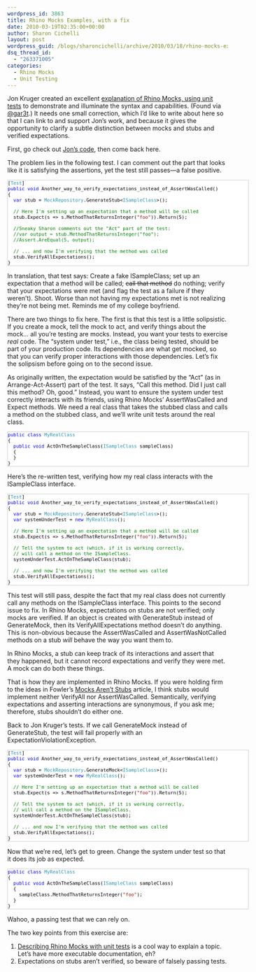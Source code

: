 ```yaml
---
wordpress_id: 3863
title: Rhino Mocks Examples, with a fix
date: 2010-03-19T02:35:00+00:00
author: Sharon Cichelli
layout: post
wordpress_guid: /blogs/sharoncichelli/archive/2010/03/18/rhino-mocks-examples-with-a-fix.aspx
dsq_thread_id:
  - "263371005"
categories:
  - Rhino Mocks
  - Unit Testing
---
```

Jon Kruger created an excellent [explanation of Rhino Mocks, using unit tests](http://jonkruger.com/blog/2010/03/12/how-to-use-rhino-mocks-documented-through-tests/) to demonstrate and illuminate the syntax and capabilities. (Found via [@gar3t](http://twitter.com/gar3t).) It needs one small correction, which I&#8217;d like to write about here so that I can link to and support Jon&#8217;s work, and because it gives the opportunity to clarify a subtle distinction between mocks and stubs and verified expectations.

First, go check out [Jon&#8217;s code](http://github.com/JonKruger/RhinoMocksExamples/raw/master/src/RhinoMocksExamples/RhinoMocksExamples/RhinoMocksTests.cs), then come back here.

The problem lies in the following test. I can comment out the part that looks like it is satisfying the assertions, yet the test still passes&mdash;a false positive.

<div style="font-family: Courier New;font-size: 8pt;color: black;background: white;border: 1px solid #ccc;overflow: auto;width: 550px">
  <pre style="margin: 0px">[<span style="color: #2b91af">Test</span>]</pre>
  
  <pre style="margin: 0px"><span style="color: blue">public</span> <span style="color: blue">void</span> Another_way_to_verify_expectations_instead_of_AssertWasCalled()</pre>
  
  <pre style="margin: 0px">{</pre>
  
  <pre style="margin: 0px">&nbsp; <span style="color: blue">var</span> stub = <span style="color: #2b91af">MockRepository</span>.GenerateStub&lt;<span style="color: #2b91af">ISampleClass</span>&gt;();</pre>
  
  <pre style="margin: 0px">&nbsp;</pre>
  
  <pre style="margin: 0px">&nbsp; <span style="color: green">// Here I'm setting up an expectation that a method will be called</span></pre>
  
  <pre style="margin: 0px">&nbsp; stub.Expect(s =&gt; s.MethodThatReturnsInteger(<span style="color: #a31515">"foo"</span>)).Return(5);</pre>
  
  <pre style="margin: 0px">&nbsp;</pre>
  
  <pre style="margin: 0px">&nbsp; <span style="color: green">//Sneaky Sharon comments out the "Act" part of the test:</span></pre>
  
  <pre style="margin: 0px">&nbsp; <span style="color: green">//var output = stub.MethodThatReturnsInteger("foo");</span></pre>
  
  <pre style="margin: 0px">&nbsp; <span style="color: green">//Assert.AreEqual(5, output);</span></pre>
  
  <pre style="margin: 0px">&nbsp;</pre>
  
  <pre style="margin: 0px">&nbsp; <span style="color: green">// ... and now I'm verifying that the method was called</span></pre>
  
  <pre style="margin: 0px">&nbsp; stub.VerifyAllExpectations();</pre>
  
  <pre style="margin: 0px">}</pre>
</div>

In translation, that test says: Create a fake ISampleClass; set up an expectation that a method will be called; <s>call that method</s> do nothing; verify that your expectations were met (and flag the test as a failure if they weren&#8217;t). Shoot. Worse than not having my expectations met is not realizing they&#8217;re not being met. Reminds me of my college boyfriend.

There are two things to fix here. The first is that this test is a little solipsistic. If you create a mock, tell the mock to act, and verify things about the mock&#8230; all you&#8217;re testing are mocks. Instead, you want your tests to exercise _real_ code. The &#8220;system under test,&#8221; i.e., the class being tested, should be part of your production code. Its dependencies are what get mocked, so that you can verify proper interactions with those dependencies. Let&#8217;s fix the solipsism before going on to the second issue.

As originally written, the expectation would be satisfied by the &#8220;Act&#8221; (as in Arrange-Act-Assert) part of the test. It says, &#8220;Call this method. Did I just call this method? Oh, good.&#8221; Instead, you want to ensure the system under test correctly interacts with its friends,&nbsp;using Rhino Mocks&#8217; AssertWasCalled and Expect methods. We need a real class that takes the stubbed class and calls a method on the stubbed class, and we&#8217;ll write unit tests around the real class.

<div style="font-family: Courier New;font-size: 8pt;color: black;background: white;border: 1px solid #ccc;overflow: auto;width: 550px">
  <pre style="margin: 0px"><span style="color: blue">public</span> <span style="color: blue">class</span> <span style="color: #2b91af">MyRealClass</span></pre>
  
  <pre style="margin: 0px">{</pre>
  
  <pre style="margin: 0px">&nbsp; <span style="color: blue">public</span> <span style="color: blue">void</span> ActOnTheSampleClass(<span style="color: #2b91af">ISampleClass</span> sampleClass)</pre>
  
  <pre style="margin: 0px">&nbsp; {</pre>
  
  <pre style="margin: 0px">&nbsp; }</pre>
  
  <pre style="margin: 0px">}</pre>
</div>

Here&#8217;s the re-written test, verifying how my real class interacts with the ISampleClass interface.

<div style="font-family: Courier New;font-size: 8pt;color: black;background: white;border: 1px solid #ccc;overflow: auto;width: 550px">
  <pre style="margin: 0px">[<span style="color: #2b91af">Test</span>]</pre>
  
  <pre style="margin: 0px"><span style="color: blue">public</span> <span style="color: blue">void</span> Another_way_to_verify_expectations_instead_of_AssertWasCalled()</pre>
  
  <pre style="margin: 0px">{</pre>
  
  <pre style="margin: 0px">&nbsp; <span style="color: blue">var</span> stub = <span style="color: #2b91af">MockRepository</span>.GenerateStub&lt;<span style="color: #2b91af">ISampleClass</span>&gt;();</pre>
  
  <pre style="margin: 0px">&nbsp; <span style="color: blue">var</span> systemUnderTest = <span style="color: blue">new</span> <span style="color: #2b91af">MyRealClass</span>();</pre>
  
  <pre style="margin: 0px">&nbsp;</pre>
  
  <pre style="margin: 0px">&nbsp; <span style="color: green">// Here I'm setting up an expectation that a method will be called</span></pre>
  
  <pre style="margin: 0px">&nbsp; stub.Expect(s =&gt; s.MethodThatReturnsInteger(<span style="color: #a31515">"foo"</span>)).Return(5);</pre>
  
  <pre style="margin: 0px">&nbsp;</pre>
  
  <pre style="margin: 0px">&nbsp; <span style="color: green">// Tell the system to act (which, if it is working correctly, </span></pre>
  
  <pre style="margin: 0px">&nbsp; <span style="color: green">// will call a method on the ISampleClass.</span></pre>
  
  <pre style="margin: 0px">&nbsp; systemUnderTest.ActOnTheSampleClass(stub);</pre>
  
  <pre style="margin: 0px">&nbsp;</pre>
  
  <pre style="margin: 0px">&nbsp; <span style="color: green">// ... and now I'm verifying that the method was called</span></pre>
  
  <pre style="margin: 0px">&nbsp; stub.VerifyAllExpectations();</pre>
  
  <pre style="margin: 0px">}</pre>
</div>

This test will still pass, despite the fact that my real class does not currently call any methods on the ISampleClass interface. This points to the second issue to fix. In Rhino Mocks, expectations on stubs are not verified; only mocks are verified. If an object is created with GenerateStub instead of GenerateMock, then its VerifyAllExpectations method doesn&#8217;t do anything. This is non-obvious because the AssertWasCalled and AssertWasNotCalled methods on a stub _will_ behave the way you want them to.

In Rhino Mocks, a stub can keep track of its interactions and assert that they happened, but it cannot record expectations and verify they were met. A mock can do both these things. 

That is how they are implemented in Rhino Mocks. If you were holding firm to the ideas in Fowler&#8217;s [Mocks Aren&#8217;t Stubs](http://martinfowler.com/articles/mocksArentStubs.html) article, I think stubs would implement neither VerifyAll nor AssertWasCalled. Semantically, verifying expectations and asserting interactions are synonymous, if you ask me; therefore, stubs shouldn&#8217;t do either one.

Back to Jon Kruger&#8217;s tests. If we call GenerateMock instead of GenerateStub, the test will fail properly with an ExpectationViolationException.

<div style="font-family: Courier New;font-size: 8pt;color: black;background: white;border: 1px solid #ccc;overflow: auto;width: 550px">
  <pre style="margin: 0px">[<span style="color: #2b91af">Test</span>]</pre>
  
  <pre style="margin: 0px"><span style="color: blue">public</span> <span style="color: blue">void</span> Another_way_to_verify_expectations_instead_of_AssertWasCalled()</pre>
  
  <pre style="margin: 0px">{</pre>
  
  <pre style="margin: 0px">&nbsp; <span style="color: blue">var</span> stub = <span style="color: #2b91af">MockRepository</span>.GenerateMock&lt;<span style="color: #2b91af">ISampleClass</span>&gt;();</pre>
  
  <pre style="margin: 0px">&nbsp; <span style="color: blue">var</span> systemUnderTest = <span style="color: blue">new</span> <span style="color: #2b91af">MyRealClass</span>();</pre>
  
  <pre style="margin: 0px">&nbsp;</pre>
  
  <pre style="margin: 0px">&nbsp; <span style="color: green">// Here I'm setting up an expectation that a method will be called</span></pre>
  
  <pre style="margin: 0px">&nbsp; stub.Expect(s =&gt; s.MethodThatReturnsInteger(<span style="color: #a31515">"foo"</span>)).Return(5);</pre>
  
  <pre style="margin: 0px">&nbsp;</pre>
  
  <pre style="margin: 0px">&nbsp; <span style="color: green">// Tell the system to act (which, if it is working correctly, </span></pre>
  
  <pre style="margin: 0px">&nbsp; <span style="color: green">// will call a method on the ISampleClass.</span></pre>
  
  <pre style="margin: 0px">&nbsp; systemUnderTest.ActOnTheSampleClass(stub);</pre>
  
  <pre style="margin: 0px">&nbsp;</pre>
  
  <pre style="margin: 0px">&nbsp; <span style="color: green">// ... and now I'm verifying that the method was called</span></pre>
  
  <pre style="margin: 0px">&nbsp; stub.VerifyAllExpectations();</pre>
  
  <pre style="margin: 0px">}</pre>
</div>

Now that we&#8217;re red, let&#8217;s get to green. Change the system under test so that it does its job as expected.

<div style="font-family: Courier New;font-size: 8pt;color: black;background: white;border: 1px solid #ccc;overflow: auto;width: 550px">
  <pre style="margin: 0px"><span style="color: blue">public</span> <span style="color: blue">class</span> <span style="color: #2b91af">MyRealClass</span></pre>
  
  <pre style="margin: 0px">{</pre>
  
  <pre style="margin: 0px">&nbsp; <span style="color: blue">public</span> <span style="color: blue">void</span> ActOnTheSampleClass(<span style="color: #2b91af">ISampleClass</span> sampleClass)</pre>
  
  <pre style="margin: 0px">&nbsp; {</pre>
  
  <pre style="margin: 0px">&nbsp; &nbsp; sampleClass.MethodThatReturnsInteger(<span style="color: #a31515">"foo"</span>);</pre>
  
  <pre style="margin: 0px">&nbsp; }</pre>
  
  <pre style="margin: 0px">}</pre>
</div>

Wahoo, a passing test that we can rely on.

The two key points from this exercise are:

  1. [Describing Rhino Mocks with unit tests](http://jonkruger.com/blog/2010/03/12/how-to-use-rhino-mocks-documented-through-tests/) is a cool way to explain a topic. Let&#8217;s have more executable documentation, eh?
  2. Expectations on stubs aren&#8217;t verified, so beware of falsely passing tests.